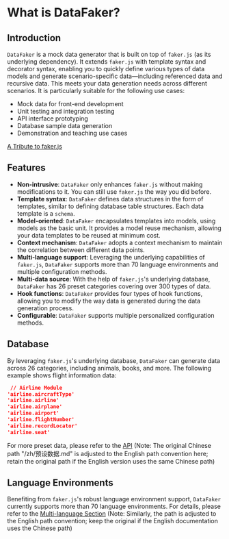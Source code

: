 # What is DataFaker?

## Introduction

`DataFaker` is a mock data generator that is built on top of `faker.js` (as its underlying dependency). It extends `faker.js` with template syntax and decorator syntax, enabling you to quickly define various types of data models and generate scenario-specific data—including referenced data and recursive data. This meets your data generation needs across different scenarios. It is particularly suitable for the following use cases:

- Mock data for front-end development
- Unit testing and integration testing
- API interface prototyping
- Database sample data generation
- Demonstration and teaching use cases

[A Tribute to faker.js](https://faker.nodejs.cn/guide/)

## Features

- **Non-intrusive**: `DataFaker` only enhances `faker.js` without making modifications to it. You can still use `faker.js` the way you did before.
- **Template syntax**: `DataFaker` defines data structures in the form of templates, similar to defining database table structures. Each data template is a `schema`.
- **Model-oriented**: `DataFaker` encapsulates templates into models, using models as the basic unit. It provides a model reuse mechanism, allowing your data templates to be reused at minimum cost.
- **Context mechanism**: `DataFaker` adopts a context mechanism to maintain the correlation between different data points.
- **Multi-language support**: Leveraging the underlying capabilities of `faker.js`, `DataFaker` supports more than 70 language environments and multiple configuration methods.
- **Multi-data source**: With the help of `faker.js`'s underlying database, `DataFaker` has 26 preset categories covering over 300 types of data.
- **Hook functions**: `DataFaker` provides four types of hook functions, allowing you to modify the way data is generated during the data generation process.
- **Configurable**: `DataFaker` supports multiple personalized configuration methods.

## Database

By leveraging `faker.js`'s underlying database, `DataFaker` can generate data across 26 categories, including animals, books, and more. The following example shows flight information data:

```json
 // Airline Module
'airline.aircraftType'
'airline.airline'
'airline.airplane'
'airline.airport'
'airline.flightNumber'
'airline.recordLocator'
'airline.seat'
```

For more preset data, please refer to the [API](/en/Preset-Data.md) (Note: The original Chinese path "/zh/预设数据.md" is adjusted to the English path convention here; retain the original path if the English version uses the same Chinese path)

## Language Environments

Benefiting from `faker.js`'s robust language environment support, `DataFaker` currently supports more than 70 language environments. For details, please refer to the [Multi-language Section](/en/Multi-language.md) (Note: Similarly, the path is adjusted to the English path convention; keep the original if the English documentation uses the Chinese path)
